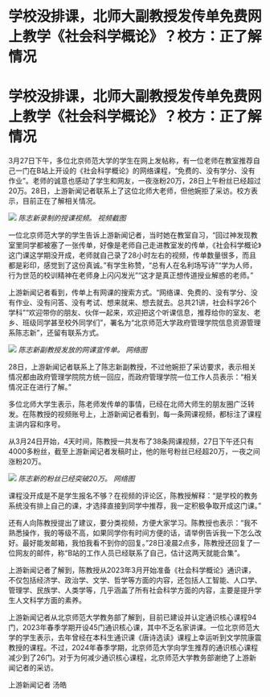 # 学校没排课，北师大副教授发传单免费网上教学《社会科学概论》？校方：正了解情况

# 学校没排课，北师大副教授发传单免费网上教学《社会科学概论》？校方：正了解情况

3月27日下午，多位北京师范大学的学生在网上发帖称，有一位老师在教室推荐自己一门在B站上开设的《社会科学概论》的网络课程，“免费的、没有学分、没有作业”。老师的诚意也感动了学生和网友，一夜涨粉20万，28日上午粉丝已经超过20万。28日，上游新闻记者联系上了这位北师大老师，但他婉拒了采访。校方表示，目前正在了解相关情况。

![](https://inews.gtimg.com/om_bt/OGKgcP8gWFfLFjSGxxlKgv3SGO4ZuXmKxVcAvpROFc9ZoAA/1000)
_陈志新录制的授课视频。 视频截图_

一位北京师范大学的学生告诉上游新闻记者，当时她在教室自习，“回过神发现教室里同学都被塞了一张传单，好像是老师自己走进教室发的传单，《社会科学概论》这门课这学期没开成，老师就自己录了28小时左右的视频，传单数量很多，而且都是彩印，感觉到了这份真诚。”有学生称赞，“总有人在名利场写诗”“学为人师，行为世范的校训精神在老师身上闪闪发光”“这才是真正想传道授业解惑的老师。”

上游新闻记者看到，传单上有网课的搜索方式。“网络课、免费的、没有学分、没有作业、没有问答、没有考试、想来就来、想去就去。总共21讲，社会科学26个学科”“欢迎带你的朋友、伙伴一起来，欢迎把这个听课信息，推荐给你的室友、老乡、班级同学甚至校外同学们”，署名为“北京师范大学政府管理学院信息资源管理系陈志新”，还留有联系方式。

![](https://inews.gtimg.com/om_bt/OdWYQuk9nihE2mCI1kjai4XO8Be3clNoSWUAtJGlJDyvMAA/1000)
_陈志新副教授发放的网课宣传单。 网络图_

28日，上游新闻记者联系上了陈志新副教授，不过他婉拒了采访要求，表示相关情况都由政府管理学院院方统一回应，而政府管理学院一位工作人员表示：“相关情况正在进行了解。”

多位北师大学生表示，陈老师发传单的事情，已经在北师大师生的朋友圈广泛转发。在陈教授的视频账号上，上游新闻记者看到，每一条网课视频，都标注了课程主讲内容和序号。

从3月24日开始，4天时间，陈教授一共发布了38条网课视频，27日下午还只有4000多粉丝，截至上游新闻记者发稿时止，他的账号粉丝已经超20万，一夜之间涨粉20万。

![](https://inews.gtimg.com/om_bt/OyTOHTQbVcaxYpeQDrphcPey6RM9J0iqwl8EqF3o_dm9QAA/1000)
_陈志新的粉丝已经突破20万。 网络图_

课程没开成是不是学生报名不够？在视频的评论区，陈教授解释：“是学校的教务系统没有排上自己的课，才选择直接到同学中推荐，我一定积极争取开成这门课。”

还有人向陈教授提出了建议，要分类视频，方便大家学习。陈教授也表示：“我不熟悉操作，我的等级不高，如果同学你有时间方便的话，请举例告诉我一下怎么改好。最好能发邮箱，我怕我看不到你的回复。”28日凌晨2点多，陈教授还回复了一位网友的邮件，称“B站的工作人员已经联系了自己，估计这两天就能合集”。

上游新闻记者了解到，陈教授从2023年3月开始准备《社会科学概论》通识课，不仅包括经济学、政治学、文学、哲学等方面的内容，还包括人工智能、人口学、管理学、民族学、人类学等，几乎涵盖了所有社会科学方面的内容，主要是提升学生人文科学方面的素养。

上游新闻记者从北京师范大学教务部了解到，目前已建设并认定通识核心课程94门，2023年春季学期开设45门通识核心课，其中不乏名家讲课。一位北京师范大学的学生表示，去年曾经在本科生通识课《唐诗选读》课程上幸运听到文学院康震教授的课程。不过，2024年春季学期，北京师范大学向学生推荐的通识核心课程减少到了26门。对于为何减少通识核心课程，北京师范大学教务部谢绝了上游新闻记者的采访。

上游新闻记者 汤皓

